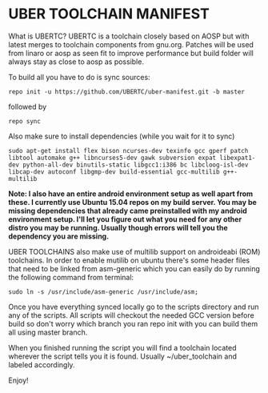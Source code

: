 UBER TOOLCHAIN MANIFEST
===========

What is UBERTC?  UBERTC is a toolchain closely based on AOSP but with latest merges to toolchain components from gnu.org. Patches will be used from linaro or aosp as seen fit to improve performance but build folder will always stay as close to aosp as possible.

To build all you have to do is sync sources:

    repo init -u https://github.com/UBERTC/uber-manifest.git -b master 

followed by

    repo sync

Also make sure to install dependencies (while you wait for it to sync)

    sudo apt-get install flex bison ncurses-dev texinfo gcc gperf patch libtool automake g++ libncurses5-dev gawk subversion expat libexpat1-dev python-all-dev binutils-static libgcc1:i386 bc libcloog-isl-dev libcap-dev autoconf libgmp-dev build-essential gcc-multilib g++-multilib

**Note: I also have an entire android environment setup as well apart from these.  I currently use Ubuntu 15.04 repos on my build server.  You may be missing dependencies that already came preinstalled with my android environment setup.  I'll let you figure out what you need for any other distro you may be running. Usually though errors will tell you the dependency you are missing.**


UBER TOOLCHAINS also make use of multilib support on androideabi (ROM) toolchains. In order to enable mutilib on ubuntu there's some header files that need to be linked from asm-generic which you can easily do by running the following command from terminal:

    sudo ln -s /usr/include/asm-generic /usr/include/asm;


Once you have everything synced locally go to the scripts directory and run any of the scripts. All scripts will checkout the needed GCC version before build so don't worry which branch you ran repo init with you can build them all using master branch.

When you finished running the script you will find a toolchain located wherever the script tells you it is found.  Usually ~/uber_toolchain and labeled accordingly.

Enjoy!
